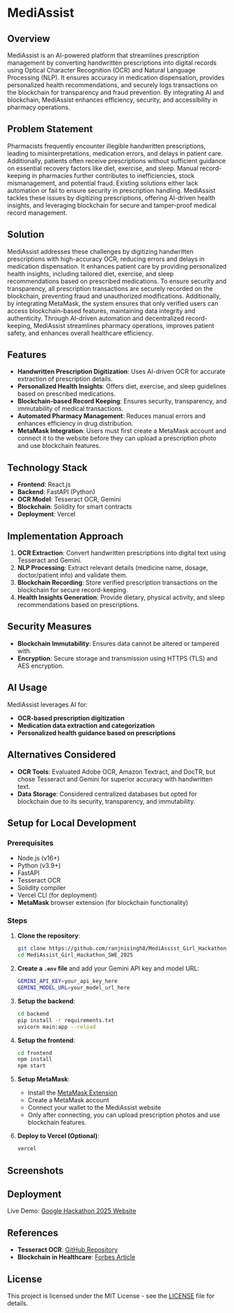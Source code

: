 # MediAssist

## Overview
MediAssist is an AI-powered platform that streamlines prescription management by converting handwritten prescriptions into digital records using Optical Character Recognition (OCR) and Natural Language Processing (NLP). It ensures accuracy in medication dispensation, provides personalized health recommendations, and securely logs transactions on the blockchain for transparency and fraud prevention. By integrating AI and blockchain, MediAssist enhances efficiency, security, and accessibility in pharmacy operations.

## Problem Statement
Pharmacists frequently encounter illegible handwritten prescriptions, leading to misinterpretations, medication errors, and delays in patient care. Additionally, patients often receive prescriptions without sufficient guidance on essential recovery factors like diet, exercise, and sleep. Manual record-keeping in pharmacies further contributes to inefficiencies, stock mismanagement, and potential fraud. Existing solutions either lack automation or fail to ensure security in prescription handling. MediAssist tackles these issues by digitizing prescriptions, offering AI-driven health insights, and leveraging blockchain for secure and tamper-proof medical record management.

## Solution
MediAssist addresses these challenges by digitizing handwritten prescriptions with high-accuracy OCR, reducing errors and delays in medication dispensation. It enhances patient care by providing personalized health insights, including tailored diet, exercise, and sleep recommendations based on prescribed medications. To ensure security and transparency, all prescription transactions are securely recorded on the blockchain, preventing fraud and unauthorized modifications. Additionally, by integrating MetaMask, the system ensures that only verified users can access blockchain-based features, maintaining data integrity and authenticity. Through AI-driven automation and decentralized record-keeping, MediAssist streamlines pharmacy operations, improves patient safety, and enhances overall healthcare efficiency.

## Features
- **Handwritten Prescription Digitization**: Uses AI-driven OCR for accurate extraction of prescription details.
- **Personalized Health Insights**: Offers diet, exercise, and sleep guidelines based on prescribed medications.
- **Blockchain-based Record Keeping**: Ensures security, transparency, and immutability of medical transactions.
- **Automated Pharmacy Management**: Reduces manual errors and enhances efficiency in drug distribution.
- **MetaMask Integration**: Users must first create a MetaMask account and connect it to the website before they can upload a prescription photo and use blockchain features.

## Technology Stack
- **Frontend**: React.js
- **Backend**: FastAPI (Python)
- **OCR Model**: Tesseract OCR, Gemini
- **Blockchain**: Solidity for smart contracts
- **Deployment**: Vercel

## Implementation Approach
1. **OCR Extraction**: Convert handwritten prescriptions into digital text using Tesseract and Gemini.
2. **NLP Processing**: Extract relevant details (medicine name, dosage, doctor/patient info) and validate them.
3. **Blockchain Recording**: Store verified prescription transactions on the blockchain for secure record-keeping.
4. **Health Insights Generation**: Provide dietary, physical activity, and sleep recommendations based on prescriptions.

## Security Measures
- **Blockchain Immutability**: Ensures data cannot be altered or tampered with.
- **Encryption**: Secure storage and transmission using HTTPS (TLS) and AES encryption.

## AI Usage
MediAssist leverages AI for:
- **OCR-based prescription digitization**
- **Medication data extraction and categorization**
- **Personalized health guidance based on prescriptions**

## Alternatives Considered
- **OCR Tools**: Evaluated Adobe OCR, Amazon Textract, and DocTR, but chose Tesseract and Gemini for superior accuracy with handwritten text.
- **Data Storage**: Considered centralized databases but opted for blockchain due to its security, transparency, and immutability.

## Setup for Local Development
### Prerequisites
- Node.js (v16+)
- Python (v3.9+)
- FastAPI
- Tesseract OCR
- Solidity compiler
- Vercel CLI (for deployment)
- **MetaMask** browser extension (for blockchain functionality)

### Steps
1. **Clone the repository**:
   ```sh
   git clone https://github.com/ranjnisingh8/MediAssist_Girl_Hackathon_SWE_2025.git
   cd MediAssist_Girl_Hackathon_SWE_2025
   ```

2. **Create a `.env` file** and add your Gemini API key and model URL:
   ```sh
   GEMINI_API_KEY=your_api_key_here
   GEMINI_MODEL_URL=your_model_url_here
   ```

3. **Setup the backend**:
   ```sh
   cd backend
   pip install -r requirements.txt
   uvicorn main:app --reload
   ```

4. **Setup the frontend**:
   ```sh
   cd frontend
   npm install
   npm start
   ```

5. **Setup MetaMask**:
   - Install the [MetaMask Extension](https://metamask.io/)
   - Create a MetaMask account
   - Connect your wallet to the MediAssist website
   - Only after connecting, you can upload prescription photos and use blockchain features.

6. **Deploy to Vercel (Optional)**:
   ```sh
   vercel
   ```

## Screenshots

## Deployment
Live Demo: [Google Hackathon 2025 Website](http://google-hackathon-2025.vercel.app)

## References
- **Tesseract OCR**: [GitHub Repository](https://github.com/tesseract-ocr/tesseract)
- **Blockchain in Healthcare**: [Forbes Article](https://www.forbes.com/sites/forbestechcouncil/2021/07/07/how-blockchain-technology-is-revolutionizing-the-healthcare-industry)

## License
This project is licensed under the MIT License - see the [LICENSE](LICENSE) file for details.

